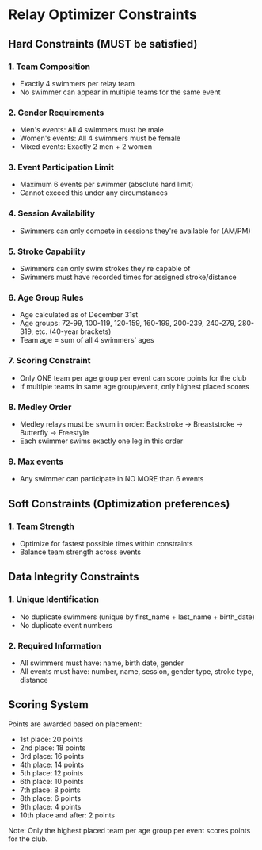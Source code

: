 # Relay Optimizer Constraints

## Hard Constraints (MUST be satisfied)

### 1. Team Composition
- Exactly 4 swimmers per relay team
- No swimmer can appear in multiple teams for the same event

### 2. Gender Requirements
- Men's events: All 4 swimmers must be male
- Women's events: All 4 swimmers must be female
- Mixed events: Exactly 2 men + 2 women

### 3. Event Participation Limit
- Maximum 6 events per swimmer (absolute hard limit)
- Cannot exceed this under any circumstances

### 4. Session Availability
- Swimmers can only compete in sessions they're available for (AM/PM)

### 5. Stroke Capability
- Swimmers can only swim strokes they're capable of
- Swimmers must have recorded times for assigned stroke/distance

### 6. Age Group Rules
- Age calculated as of December 31st
- Age groups: 72-99, 100-119, 120-159, 160-199, 200-239, 240-279, 280-319, etc. (40-year brackets)
- Team age = sum of all 4 swimmers' ages

### 7. Scoring Constraint
- Only ONE team per age group per event can score points for the club
- If multiple teams in same age group/event, only highest placed scores

### 8. Medley Order
- Medley relays must be swum in order: Backstroke → Breaststroke → Butterfly → Freestyle
- Each swimmer swims exactly one leg in this order

### 9. Max events
- Any swimmer can participate in NO MORE than 6 events

## Soft Constraints (Optimization preferences)

### 1. Team Strength
- Optimize for fastest possible times within constraints
- Balance team strength across events

## Data Integrity Constraints

### 1. Unique Identification
- No duplicate swimmers (unique by first_name + last_name + birth_date)
- No duplicate event numbers

### 2. Required Information
- All swimmers must have: name, birth date, gender
- All events must have: number, name, session, gender type, stroke type, distance

## Scoring System

Points are awarded based on placement:
- 1st place: 20 points
- 2nd place: 18 points
- 3rd place: 16 points
- 4th place: 14 points
- 5th place: 12 points
- 6th place: 10 points
- 7th place: 8 points
- 8th place: 6 points
- 9th place: 4 points
- 10th place and after: 2 points

Note: Only the highest placed team per age group per event scores points for the club.